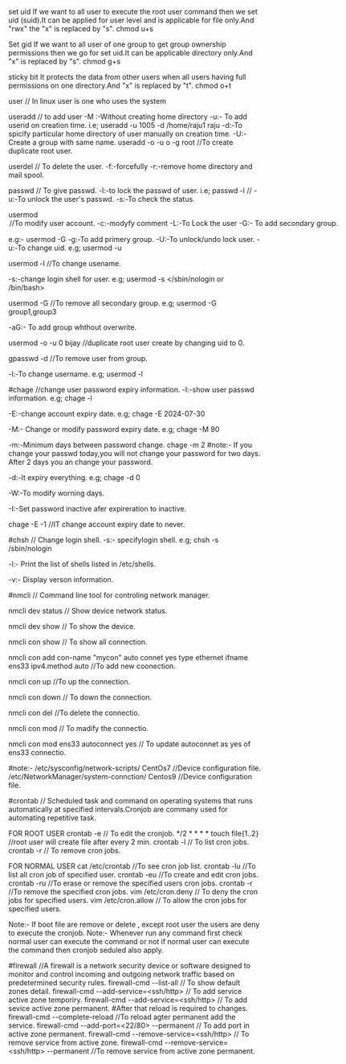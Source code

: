 set uid
If we want to all user to execute the root user command then we set uid (suid).It can be applied for user level and is applicable for file only.And "rwx" the "x" is replaced by "s".
chmod u+s <filename>

Set gid
If we want to all user of one group to get group ownership permissions then we go for set uid.It can be applicable directory only.And "x" is replaced by "s".
chmod g+s <directory name > 

sticky bit
It protects the data from other users when all users having full permissions on one directory.And "x" is replaced by "t".
chmod o+t <directory name>

user // In linux user is one who uses the system

useradd <user name> // to add user 
-M :-Without creating home directory
-u:- To add userid on creation time.
i.e; useradd -u 1005 -d /home/raju1 raju
-d:-To spicify particular home directory of user manually on creation time.
-U:-Create a group with same name.
useradd -o -u o -g root <username> //To create duplicate root user.

userdel <username> // To delete the user.
-f:-forcefully
-r:-remove home directory and mail spool.

passwd <username> // To give passwd.
-l:-to lock the passwd of user.
i.e; passwd -l <username> //
-u:-To unlock the user's passwd.
-s:-To check the status.

usermod <option> <usename> //To modify user account.
-c:-modyfy comment
-L:-To Lock the user
-G:- To add secondary group.

e.g:- usermod -G <group name> <user name>
-g:-To add primery group.
-U:-To unlock/undo lock user.
-u:-To change uid.
e.g; usermod -u <uid> <user name>

usermod -l <new name> <old name> //To change usename.

-s:-change login shell for user.
e.g; usermod -s </sbin/nologin or /bin/bash> <user name>

usermod -G <user name> //To remove all secondary group.
e.g; usermod -G group1,group3 <username>

-aG:- To add group whthout overwrite.

usermod -o -u 0 bijay //duplicate root user create by changing uid to 0.

gpasswd -d <username> <group name> //To remove user from group.

-l:-To change username.
e.g; usermod -l <new name> <old name>

#chage //change user password expiry information.
-l:-show user passwd information.
e.g; chage -l <user name>

-E:-change account expiry date.
e.g; chage -E 2024-07-30 <user  name>

-M:- Change or modify password expiry date.
e.g; chage -M 90 <username>

-m:-Minimum days between password change.
chage -m 2 <user name>
#note:- If you change your passwd today,you will not change your password for two days.
After 2 days you an change your password.

-d:-It expiry everything.
e.g; chage -d 0 <user name>

-W:-To modify worning days.

-I:-Set password inactive afer expireration to inactive.

chage -E -1 <user name> //IT change account expiry date to never.

#chsh // Change login shell.
-s:- specifylogin shell.
e.g; chsh -s /sbin/nologin <usernamr>

-l:- Print the list of shells listed in /etc/shells.

-v:- Display verson information.

#nmcli // Command line tool for controling network manager.

nmcli dev status // Show device network status.

nmcli dev show // To show the device.

nmcli con show // To show all connection.

nmcli con add con-name "mycon" auto connet yes type ethernet ifname ens33 ipv4.method auto //To add new coonection.

nmcli con up <con-name> //To up the connection.

nmcli con down <con-name> // To down the connection.

nmcli con del <con-name> //To delete the connectio.

nmcli con mod <con-name> // To madify the connectio.

nmcli con mod ens33 autoconnect yes // To update autoconnet as yes of ens33 connectio.

#note:- /etc/sysconfig/network-scripts/      CentOs7  //Device configuration file.  
        /etc/NetworkManager/system-connction/     Centos9 //Device configuration file.  

#crontab // Scheduled task and command on operating systems that runs automatically at specified intervals.Cronjob are commany used for automating repetitive task.

FOR ROOT USER
crontab -e // To edit the cronjob.
*/2 * * * * touch file{1..2} //root user will create file after every 2 min.
crontab -l // To list cron jobs.
crontab -r // To remove cron jobs.

FOR NORMAL USER
cat /etc/crontab //To see cron job list.
crontab -lu <username> //To list all cron job of specified user.
crontab -eu <username> //To create and edit cron jobs.
crontab -ru <username> //To erase or remove the specified users cron jobs.
crontab -r <job id> //To remove the specified cron jobs.
vim /etc/cron.deny // To deny the cron jobs for specified users.
vim /etc/cron.allow // To allow the cron jobs for specified users.

Note:- If boot file are remove or delete , except root user the users are deny to execute the cronjob.
Note:- Whenever run any command first check normal user can execute the command or not if normal user can execute the command then cronjob seduled also apply.

#firewall //A firewall is a network security device or software designed to monitor and control incoming and outgoing network traffic based on predetermined security rules. 
firewall-cmd --list-all // To show default zones detail.
firewall-cmd --add-service=<ssh/http> // To add service active zone temporiry.
firewall-cmd --add-service=<ssh/http> // To add sevice active zone permanent.
#After that reload is required to changes.
firewall-cmd --complete-reload //To reload agter permanent add the service.
firewall-cmd --add-port=<22/80> --permanent // To add port in active zone permanent. 
firewall-cmd --remove-service=<ssh/http> // To remove service from active zone.
firewall-cmd --remove-service=<ssh/http> --permanent //To remove service from active zone permanent.